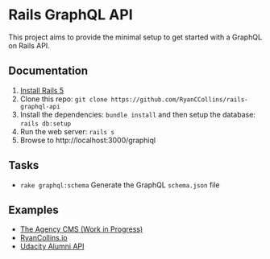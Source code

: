# Rails GraphQL API
This project aims to provide the minimal setup to get started with a GraphQL on Rails API.

## Documentation
1. [Install Rails 5](http://railsapps.github.io/installrubyonrails-mac.html)
2. Clone this repo: `git clone https://github.com/RyanCCollins/rails-graphql-api`
3. Install the dependencies: `bundle install` and then setup the database: `rails db:setup`
4. Run the web server: `rails s`
5. Browse to http://localhost:3000/graphiql

## Tasks
- `rake graphql:schema` Generate the GraphQL `schema.json` file

## Examples
- [The Agency CMS (Work in Progress)](https://github.com/RyanCCollins/the-agency)
- [RyanCollins.io](https://github.com/RyanCCollins/ryancollinsio)
- [Udacity Alumni API](https://github.com/udacityalumni/udacity-alumni-api)
